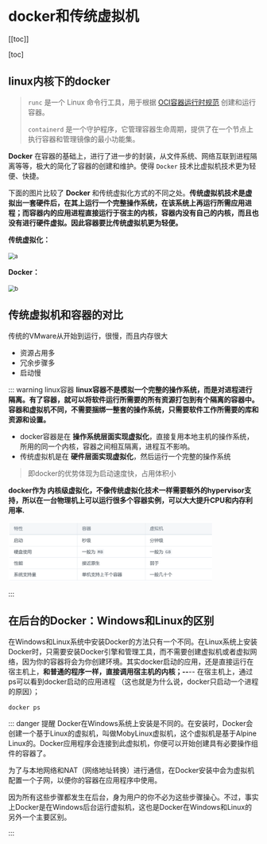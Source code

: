 # docker和传统虚拟机

[[toc]]

[toc]

## linux内核下的docker

> `runc` 是一个 Linux 命令行工具，用于根据 [OCI容器运行时规范](https://github.com/opencontainers/runtime-spec) 创建和运行容器。
>
> `containerd` 是一个守护程序，它管理容器生命周期，提供了在一个节点上执行容器和管理镜像的最小功能集。

**Docker** 在容器的基础上，进行了进一步的封装，从文件系统、网络互联到进程隔离等等，极大的简化了容器的创建和维护。使得 `Docker` 技术比虚拟机技术更为轻便、快捷。

下面的图片比较了 **Docker** 和传统虚拟化方式的不同之处。**传统虚拟机技术是虚拟出一套硬件后，在其上运行一个完整操作系统，在该系统上再运行所需应用进程；而容器内的应用进程直接运行于宿主的内核，容器内没有自己的内核，而且也没有进行硬件虚拟。因此容器要比传统虚拟机更为轻便。**



**传统虚拟化：**

<img src="http://sm.nsddd.top//typora/spaces_-M5xTVjmK7ax94c8ZQcm_uploads_git-blob-6e94771ad01da3cb20e2190b01dfa54e3a69d0b2_virtualization.png?mail:3293172751@qq.com" alt="a" style="zoom:80%;" />

**Docker：**

<img src="http://sm.nsddd.top//typora/spaces_-M5xTVjmK7ax94c8ZQcm_uploads_git-blob-5c1a41d44b8602c8f746e8929f484a701869ca25_docker.png?mail:3293172751@qq.com" alt="b" style="zoom:80%;" />



## 传统虚拟机和容器的对比

传统的VMware从开始到运行，很慢，而且内存很大
+ 资源占用多
+ 冗余步骤多
+ 启动慢



::: warning linux容器
**linux容器不是模拟一个完整的操作系统，而是对进程进行隔离。有了容器，就可以将软件运行所需要的所有资源打包到有个隔离的容器中。容器和虚拟机不同，不需要捆绑一整套的操作系统，只需要软件工作所需要的库和资源和设置。**

+ docker容器是在 **操作系统层面实现虚拟化**，直接复用本地主机的操作系统，所用的同一个内核，容器之间相互隔离，进程互不影响。
+ 传统虚拟机是在 **硬件层面实现虚拟化**，然后运行一个完整的操作系统

> 即docker的优势体现为启动速度快，占用体积小

**docker作为 内核级虚拟化，不像传统虚拟化技术一样需要额外的hypervisor支持，所以在一台物理机上可以运行很多个容器实例，可以大大提升CPU和内存利用率.**

<img src="./images/image-20220906174618397.pngmail3293172751@qq.png" alt="image-20220906174618397" style="zoom:40%;" />

:::



## 在后台的Docker：Windows和Linux的区别

在Windows和Linux系统中安装Docker的方法只有一个不同。在Linux系统上安装Docker时，只需要安装Docker引擎和管理工具，而不需要创建虚拟机或者虚拟网络，因为你的容器将会为你创建环境。其实docker启动的应用，还是直接运行在宿主机上，**和普通的程序一样，直接调用宿主机的内核；--**-- 在宿主机上，通过ps可以看到docker启动的应用进程 （这也就是为什么说，docker只启动一个进程的原因）；

```
docker ps 
```



::: danger 提醒
Docker在Windows系统上安装是不同的。在安装时，Docker会创建一个基于Linux的虚拟机，叫做MobyLinux虚拟机，这个虚拟机是基于Alpine Linux的。Docker应用程序会连接到此虚拟机，你便可以开始创建具有必要操作组件的容器了。

为了与本地网络和NAT（网络地址转换）进行通信，在Docker安装中会为虚拟机配置一个子网，以便你的容器在应用程序中使用。

因为所有这些步骤都发生在后台，身为用户的你不必为这些步骤操心。不过，事实上Docker是在Windows后台运行虚拟机，这也是Docker在Windows和Linux的另外一个主要区别。

:::
